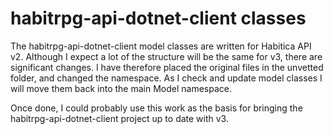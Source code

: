 # habitrpg-api-dotnet-client classes
The habitrpg-api-dotnet-client model classes are written for Habitica API v2.
Although I expect a lot of the structure will be the same for v3, there are 
significant changes. I have therefore placed the original files in the unvetted
folder, and changed the namespace. As I check and update model classes I will
move them back into the main Model namespace.

Once done, I could probably use this work as the basis for bringing the
habitrpg-api-dotnet-client project up to date with v3.

